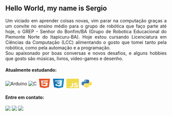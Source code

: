 ## Hello World, my name is Sergio

<p align= "justify">
  Um viciado em aprender coisas novas, vim parar na computação graças a um convite no ensino médio para o grupo de robótica que faço parte até hoje, o GREP - Senhor do Bonfim/BA (Grupo de Robotica Educacional do Piemonte Norte do Itapicuru-BA). Hoje estou cursando Licenciatura em Ciências da Computação (LCC) alimentando o gosto que tomei tanto pela robótica, como pela automação e a programação.
<br>Sou apaixonado por boas conversas e novos desafios, e alguns hobbies que gosto são músicas, livros, video-games e desenho.
</p>

#### Atualmente estudando:

<div style="display: inline_block">
<img align="center" alt="Arduino" height="30" width="40" src="https://cdn.jsdelivr.net/gh/devicons/devicon@latest/icons/arduino/arduino-original-wordmark.svg">
<img align="center" alt="C" height="30" width="40" src="https://cdn.jsdelivr.net/gh/devicons/devicon@latest/icons/c/c-original.svg">
<img align="center" alt="HTML" height="30" width="40" src="https://raw.githubusercontent.com/devicons/devicon/master/icons/html5/html5-original.svg">
<img align="center" alt="CSS" height="30" width="40" src="https://raw.githubusercontent.com/devicons/devicon/master/icons/css3/css3-original.svg">
<img align="center" alt="Js" height="30" width="40" src="https://raw.githubusercontent.com/devicons/devicon/master/icons/javascript/javascript-plain.svg">
<img align="center" alt="Python" height="30" width="40" src="https://raw.githubusercontent.com/devicons/devicon/master/icons/python/python-original.svg">
</div>

#### Entre em contato:

<div>
<a href="https://instagram.com/ss_vinicius11/" target="_blank"><img src="https://img.shields.io/badge/-Instagram-%23E4405F?style=for-the-badge&logo=instagram&logoColor=white" target="_blank"></a>
<a href="https://discord.com/users/260547366635962378" target="_blank"><img src="https://img.shields.io/badge/Discord-7289DA?style=for-the-badge&logo=discord&logoColor=white" target="_blank"></a>
<a href = "[mailto:sj.vinicius2003@gmail.com](mailto:sj.vinicius2003@gmail.com)"><img src="https://img.shields.io/badge/-Gmail-%23333?style=for-the-badge&logo=gmail&logoColor=white" target="_blank"></a>
</div>
